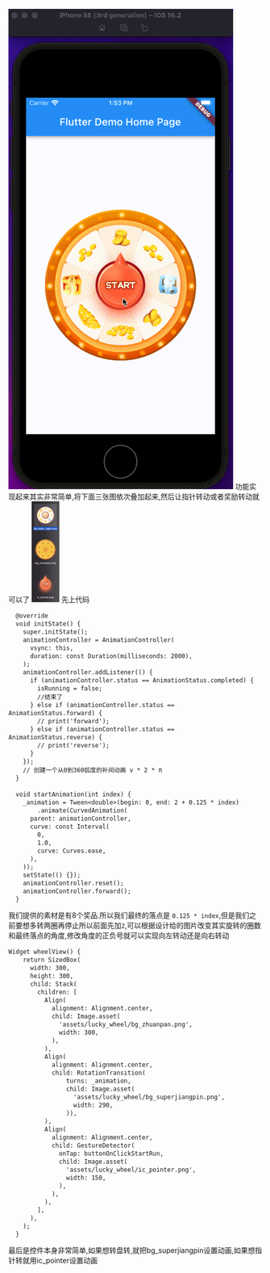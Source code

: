![1.gif](https://github.com/CZXBigBrother/flutter_lucky_wheel/blob/master/1.gif)
功能实现起来其实非常简单,将下面三张图依次叠加起来,然后让指针转动或者奖励转动就可以了
![image.png](https://github.com/CZXBigBrother/flutter_lucky_wheel/blob/master/3.png)
先上代码
```
  @override
  void initState() {
    super.initState();
    animationController = AnimationController(
      vsync: this,
      duration: const Duration(milliseconds: 2000),
    );
    animationController.addListener(() {
      if (animationController.status == AnimationStatus.completed) {
        isRunning = false;
        //结束了
      } else if (animationController.status == AnimationStatus.forward) {
        // print('forward');
      } else if (animationController.status == AnimationStatus.reverse) {
        // print('reverse');
      }
    });
    // 创建一个从0到360弧度的补间动画 v * 2 * π
  }

  void startAnimation(int index) {
    _animation = Tween<double>(begin: 0, end: 2 + 0.125 * index)
        .animate(CurvedAnimation(
      parent: animationController,
      curve: const Interval(
        0,
        1.0,
        curve: Curves.ease,
      ),
    ));
    setState(() {});
    animationController.reset();
    animationController.forward();
  }
```
我们提供的素材是有8个奖品.所以我们最终的落点是 ```0.125 * index```,但是我们之前要想多转两圈再停止所以前面先加```2```,可以根据设计给的图片改变其实旋转的圈数和最终落点的角度,修改角度的正负号就可以实现向左转动还是向右转动
```
Widget wheelView() {
    return SizedBox(
      width: 300,
      height: 300,
      child: Stack(
        children: [
          Align(
            alignment: Alignment.center,
            child: Image.asset(
              'assets/lucky_wheel/bg_zhuanpan.png',
              width: 300,
            ),
          ),
          Align(
            alignment: Alignment.center,
            child: RotationTransition(
                turns: _animation,
                child: Image.asset(
                  'assets/lucky_wheel/bg_superjiangpin.png',
                  width: 290,
                )),
          ),
          Align(
            alignment: Alignment.center,
            child: GestureDetector(
              onTap: buttonOnClickStartRun,
              child: Image.asset(
                'assets/lucky_wheel/ic_pointer.png',
                width: 150,
              ),
            ),
          ),
        ],
      ),
    );
  }
```
最后是控件本身非常简单,如果想转盘转,就把bg_superjiangpin设置动画,如果想指针转就用ic_pointer设置动画


